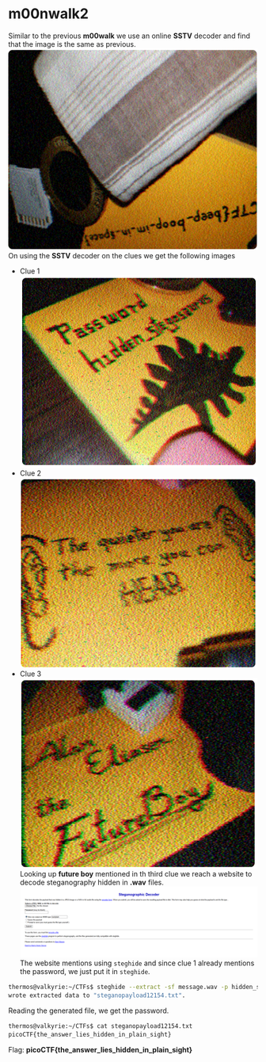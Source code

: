 # m00nwalk2
Similar to the previous **m00walk** we use an online **SSTV** decoder and find that the image is the same as previous. 
![alt text](image.png)  
On using the **SSTV** decoder on the clues we get the following images  
* Clue 1  
![alt text](image-1.png)  
* Clue 2  
![alt text](image-2.png)  
* Clue 3  
![alt text](image-3.png)  
Looking up **future boy** mentioned in th third clue we reach a website to decode steganography hidden in **.wav** files.  
![alt text](image-4.png)  
The website mentions using `steghide` and since clue 1 already mentions the password, we just put it in `steghide`.
```bash
thermos@valkyrie:~/CTFs$ steghide --extract -sf message.wav -p hidden_stegosaurus
wrote extracted data to "steganopayload12154.txt".
```
Reading the generated file, we get the password.  
```bash
thermos@valkyrie:~/CTFs$ cat steganopayload12154.txt 
picoCTF{the_answer_lies_hidden_in_plain_sight}
```
Flag: **picoCTF{the_answer_lies_hidden_in_plain_sight}**